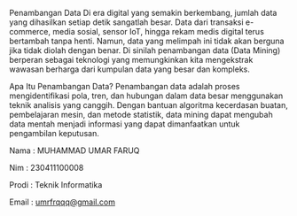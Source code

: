 Penambangan Data
Di era digital yang semakin berkembang, jumlah data yang dihasilkan setiap detik sangatlah besar. Data dari transaksi e-commerce, media sosial, sensor IoT, hingga rekam medis digital terus bertambah tanpa henti. Namun, data yang melimpah ini tidak akan berguna jika tidak diolah dengan benar. Di sinilah penambangan data (Data Mining) berperan sebagai teknologi yang memungkinkan kita mengekstrak wawasan berharga dari kumpulan data yang besar dan kompleks.

Apa Itu Penambangan Data?
Penambangan data adalah proses mengidentifikasi pola, tren, dan hubungan dalam data besar menggunakan teknik analisis yang canggih. Dengan bantuan algoritma kecerdasan buatan, pembelajaran mesin, dan metode statistik, data mining dapat mengubah data mentah menjadi informasi yang dapat dimanfaatkan untuk pengambilan keputusan.

Nama : MUHAMMAD UMAR FARUQ

Nim : 230411100008

Prodi : Teknik Informatika

Email : umrfrqqq@gmail.com

```{tableofcontents}
```

